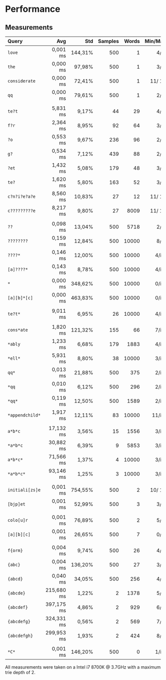 # Performance

## Measurements

| Query           | Avg          | Std     | Samples | Words   | Min/Max | Combinations | Optimization         |
| :-------------- | -----------: | ------: | ------: | ------: | ------: | -----------: | -------------------: |
| `love`          |     0,001 ms | 144,31% |     500 |       1 |   4/  4 |            1 |            WordIndex |
| `the`           |     0,000 ms |  97,98% |     500 |       1 |   3/  3 |            1 |            WordIndex |
| `considerate`   |     0,000 ms |  72,41% |     500 |       1 |  11/ 11 |            1 |            WordIndex |
| `qq`            |     0,000 ms |  79,61% |     500 |       1 |   2/  2 |            1 |            WordIndex |
|                 |              |         |         |         |         |              |                      |
| `te?t`          |     5,831 ms |   9,17% |      44 |      29 |   4/  4 |          inf |                      |
| `f?r`           |     2,364 ms |   8,95% |      92 |      64 |   3/  3 |          inf |                      |
| `?o`            |     0,553 ms |   9,67% |     236 |      96 |   2/  2 |          inf |                      |
| `g?`            |     0,534 ms |   7,12% |     439 |      88 |   2/  2 |          inf |                      |
| `?et`           |     1,432 ms |   5,08% |     179 |      48 |   3/  3 |          inf |                      |
| `te?`           |     1,620 ms |   5,80% |     163 |      52 |   3/  3 |          inf |                      |
| `c?n?i?e?a?e`   |     8,560 ms |  10,83% |      27 |      12 |  11/ 11 |          inf |                      |
| `c?????????e`   |     8,217 ms |   9,80% |      27 |    8009 |  11/ 11 |          inf |                      |
|                 |              |         |         |         |         |              |                      |
| `??`            |     0,098 ms |  13,04% |     500 |    5718 |   2/  2 |          inf |     PlaceholdersOnly |
| `????????`      |     0,159 ms |  12,84% |     500 |   10000 |   8/  8 |          inf |     PlaceholdersOnly |
| `????*`         |     0,146 ms |  12,00% |     500 |   10000 |   4/inf |          inf |     PlaceholdersOnly |
| `[a]????*`      |     0,143 ms |   8,78% |     500 |   10000 |   4/inf |          inf |     PlaceholdersOnly |
| `*`             |     0,000 ms | 348,62% |     500 |   10000 |   0/inf |          inf |             MatchAny |
| `[a][b]*[c]`    |     0,000 ms | 463,83% |     500 |   10000 |   0/inf |          inf |             MatchAny |
|                 |              |         |         |         |         |              |                      |
| `te?t*`         |     9,011 ms |   6,95% |      26 |   10000 |   4/inf |          inf |                      |
|                 |              |         |         |         |         |              |                      |
| `cons*ate`      |     1,820 ms | 121,32% |     155 |      66 |   7/inf |          inf |                      |
| `*ably`         |     1,233 ms |   6,68% |     179 |    1883 |   4/inf |          inf |                      |
| `*ell*`         |     5,931 ms |   8,80% |      38 |   10000 |   3/inf |          inf |                      |
| `qq*`           |     0,013 ms |  21,88% |     500 |     375 |   2/inf |          inf |                      |
| `*qq`           |     0,010 ms |   6,12% |     500 |     296 |   2/inf |          inf |                      |
| `*qq*`          |     0,119 ms |  12,50% |     500 |    1589 |   2/inf |          inf |                      |
| `*appendchild*` |     1,917 ms |  12,11% |      83 |   10000 |  11/inf |          inf |                      |
|                 |              |         |         |         |         |              |                      |
| `a*b*c`         |    17,132 ms |   3,56% |      15 |    1556 |   3/inf |          inf |                      |
| `*a*b*c`        |    30,882 ms |   6,39% |       9 |    5853 |   3/inf |          inf |                      |
| `a*b*c*`        |    71,566 ms |   1,37% |       4 |   10000 |   3/inf |          inf |                      |
| `*a*b*c*`       |    93,146 ms |   1,25% |       3 |   10000 |   3/inf |          inf |                      |
|                 |              |         |         |         |         |              |                      |
| `initiali[zs]e` |     0,001 ms | 754,55% |     500 |       2 |  10/ 10 |            2 |            WordIndex |
| `[bjp]et`       |     0,001 ms |  52,99% |     500 |       3 |   3/  3 |            3 |            WordIndex |
|                 |              |         |         |         |         |              |                      |
| `colo[u]r`      |     0,001 ms |  76,89% |     500 |       2 |   5/  6 |            2 |            WordIndex |
| `[a][b][c]`     |     0,001 ms |  26,65% |     500 |       7 |   0/  3 |            8 |            WordIndex |
|                 |              |         |         |         |         |              |                      |
| `f{orm}`        |     0,004 ms |   9,74% |     500 |      26 |   4/  4 |           27 |            WordIndex |
| `{abc}`         |     0,004 ms | 136,20% |     500 |      27 |   3/  3 |           27 |            WordIndex |
| `{abcd}`        |     0,040 ms |  34,05% |     500 |     256 |   4/  4 |          256 |            WordIndex |
| `{abcde}`       |   215,680 ms |   1,22% |       2 |    1378 |   5/  5 |         3125 |                      |
| `{abcdef}`      |   397,175 ms |   4,86% |       2 |     929 |   6/  6 |        46656 |                      |
| `{abcdefg}`     |   324,331 ms |   0,56% |       2 |     569 |   7/  7 |       823543 |                      |
| `{abcdefgh}`    |   299,953 ms |   1,93% |       2 |     424 |   8/  8 |     16777216 |                      |
|                 |              |         |         |         |         |              |                      |
| `*C*`           |     0,001 ms | 146,20% |     500 |       0 |   1/inf |          inf |       EmptySelection |

All measurements were taken on a Intel i7 8700K @ 3.7GHz with a maximum trie depth of 2.
